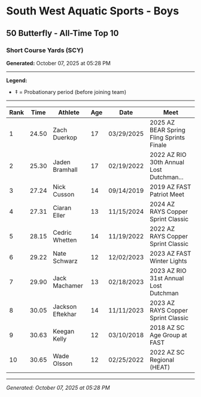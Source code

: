 # South West Aquatic Sports - Boys
## 50 Butterfly - All-Time Top 10
### Short Course Yards (SCY)

**Generated:** October 07, 2025 at 05:28 PM

---

**Legend:**
- ‡ = Probationary period (before joining team)

---

| Rank | Time | Athlete | Age | Date | Meet |
|------|------|---------|-----|------|------|
| 1 | 24.50 | Zach Duerkop | 17 | 03/29/2025 | 2025 AZ BEAR Spring Fling Sprints Finale |
| 2 | 25.30 | Jaden Bramhall | 17 | 02/19/2022 | 2022 AZ RIO 30th Annual Lost Dutchman... |
| 3 | 27.24 | Nick Cusson | 14 | 09/14/2019 | 2019 AZ FAST Patriot Meet |
| 4 | 27.31 | Ciaran Eller | 13 | 11/15/2024 | 2024 AZ RAYS Copper Sprint Classic |
| 5 | 28.15 | Cedric Whetten | 14 | 11/19/2022 | 2022 AZ RAYS Copper Sprint Classic |
| 6 | 29.22 | Nate Schwarz | 12 | 12/02/2023 | 2023 AZ FAST Winter Lights |
| 7 | 29.90 | Jack Machamer | 13 | 02/18/2023 | 2023 AZ RIO 31st Annual Lost Dutchman |
| 8 | 30.05 | Jackson Eftekhar | 14 | 11/11/2023 | 2023 AZ RAYS Copper Sprint Classic |
| 9 | 30.63 | Keegan Kelly | 12 | 03/10/2018 | 2018 AZ SC Age Group at FAST |
| 10 | 30.65 | Wade Olsson | 12 | 02/25/2022 | 2022 AZ SC Regional (HEAT) |

---

*Generated: October 07, 2025 at 05:28 PM*
